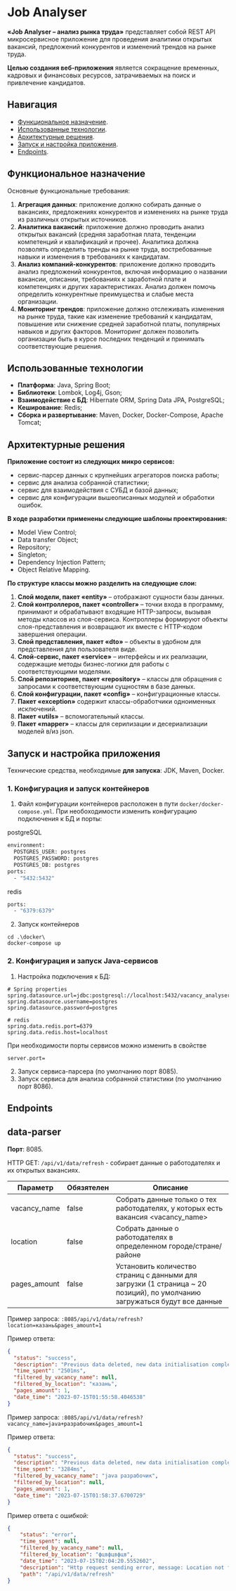 # Job Analyser

**«Job Analyser – анализ рынка труда»** представляет собой REST API микросервисное приложение для проведения аналитики открытых вакансий, предложений конкурентов
и изменений трендов на рынке труда.

**Целью создания веб-приложения** является сокращение временных, кадровых и финансовых ресурсов, затрачиваемых на поиск и привлечение кандидатов.

## Навигация

- [Функциональное назначение](#functions).
- [Использованные технологии](#tools).
- [Архитектурные решения](#architecture).
- [Запуск и настройка приложения](#starting).
- [Endpoints](#endoints).


<a name="functions"></a>
## Функциональное назначение

Основные функциональные требования:
1. **Агрегация данных**: приложение должно собирать данные о вакансиях, предложениях конкурентов и изменениях на рынке труда из различных открытых источников.
2. **Аналитика вакансий**: приложение должно проводить анализ открытых вакансий (средняя заработная плата, тенденции компетенций и квалификаций и прочее).
Аналитика должна позволять определить тренды на рынке труда, востребованные навыки и изменения в требованиях к кандидатам.
3. **Анализ компаний-конкурентов**: приложение должно проводить анализ предложений конкурентов, включая информацию о названии вакансии, описании, требованиях к заработной плате и компетенциях и других характеристиках.
Анализ должен помочь определить конкурентные преимущества и слабые места организации.
4. **Мониторинг трендов**: приложение должно отслеживать изменения на рынке труда, такие как изменение требований к кандидатам, повышение или снижение средней заработной платы, популярных навыков и других факторов. Мониторинг должен позволить организации быть в курсе последних тенденций и принимать соответствующие решения.

<a name="tools"></a>
## Использованные технологии

- **Платформа**: Java, Spring Boot;
- **Библиотеки**: Lombok, Log4j, Gson;
- **Взаимодействие с БД**: Hibernate ORM, Spring Data JPA, PostgreSQL;
- **Кеширование**: Redis;
- **Сборка и развертывание**: Maven, Docker, Docker-Compose, Apache Tomcat;

<a name="architecture"></a>
## Архитектурные решения

**Приложение состоит из следующих микро сервисов:**
- сервис-парсер данных с крупнейших агрегаторов поиска работы;
- сервис для анализа собранной статистики;
- сервис для взаимодействия с СУБД и базой данных;
- сервис для конфигурации вышеописанных модулей и обработки ошибок.

**В ходе разработки применены следующие шаблоны проектирования:**
- Model View Control;
- Data transfer Object;
- Repository;
- Singleton;
- Dependency Injection Pattern;
- Object Relative Mapping.

**По структуре классы можно разделить на следующие слои:**
1. **Слой модели, пакет «entity»** – отображают сущности базы данных.
2. **Слой контроллеров, пакет «controller»** – точки входа в программу, принимают и обрабатывают входящие HTTP-запросы,
вызывая методы классов из слоя-сервиса. Контроллеры формируют объекты слоя-представления и возвращают их вместе с HTTP-кодом завершения операции.
3. **Слой представления, пакет «dto»** – объекты в удобном для представления для пользователя виде.
4. **Слой-сервис, пакет «service»** – интерфейсы и их реализации, содержащие методы бизнес-логики для работы с соответствующими моделями.
5. **Слой репозиториев, пакет «repository»** – классы для обращения с запросами к соответствующим сущностям в базе данных.
6. **Слой конфигурации, пакет «config»** – конфигурационные классы.
7. **Пакет «exception»** содержит классы-обработчики одноименных исключений.
8. **Пакет «utils»** – вспомогательный классы.
9. **Пакет «mapper»** – классы для серилизации и десериализации моделей в/из json.

<a name="starting"></a>
## Запуск и настройка приложения

Технические средства, необходимые **для запуска**: JDK, Maven, Docker.

### 1. Конфигурация и запуск контейнеров
1. Файл конфигурации контейнеров расположен в пути `docker/docker-compose.yml`. При необоходимости изменить конфигурацию подключения к БД и порты:

postgreSQL
```dockerfile
environment:
  POSTGRES_USER: postgres
  POSTGRES_PASSWORD: postgres
  POSTGRES_DB: postgres
ports:
  - "5432:5432"
```

redis
```dockerfile
ports:
  - "6379:6379"
```
2. Запуск контейнеров
 ```shell
cd .\docker\
docker-compose up
```

### 2. Конфигурация и запуск Java-сервисов

1. Настройка подключения к БД:
```
# Spring properties
spring.datasource.url=jdbc:postgresql://localhost:5432/vacancy_analyser
spring.datasource.username=postgres
spring.datasource.password=postgres

# redis
spring.data.redis.port=6379
spring.data.redis.host=localhost
```
При необходимости порты сервисов можно изменить в свойстве
```
server.port=
```

2. Запуск сервиса-парсера (по умолчанию порт 8085).
3. Запуск сервиса для анализа собранной статистики (по умолчанию порт 8086).

<a name="endpoints"></a>
## Endpoints

## data-parser
**Порт**: 8085.

HTTP GET: `/api/v1/data/refresh` - собирает данные о работодателях и их открытых вакансиях.

| Параметр     | Обязятелен | Описание                                                                                                                  |
|--------------|------------|---------------------------------------------------------------------------------------------------------------------------|
| vacancy_name | false      | Собрать данные только о тех работодателях, у которых есть вакансия <vacancy_name>                                         |
| location     | false      | Собрать данные о работодателях в определенном городе/стране/районе <location>                                             |
| pages_amount | false      | Установить количество страниц с данными для загрузки (1 страница ~ 20 позиций), по умолчанию загружаться будут все данные |

Пример запроса:
`:8085/api/v1/data/refresh?location=казань&pages_amount=1`

Пример ответа:
```json
{
  "status": "success",
  "description": "Previous data deleted, new data initialisation completed, sorted by location(казань)",
  "time_spent": "2501ms",
  "filtered_by_vacancy_name": null,
  "filtered_by_location": "казань",
  "pages_amount": 1,
  "date_time": "2023-07-15T01:55:58.4046538"
}
```

Пример запроса:
`:8085/api/v1/data/refresh?vacancy_name=java+разрабочик&pages_amount=1`

Пример ответа:
```json
{
  "status": "success",
  "description": "Previous data deleted, new data initialisation completed, sorted by vacancy_name(java разрабочик)",
  "time_spent": "3284ms",
  "filtered_by_vacancy_name": "java разрабочик",
  "filtered_by_location": null,
  "pages_amount": 1,
  "date_time": "2023-07-15T01:58:37.6700729"
}
```

Пример ответа с ошибкой:
```json
{
    "status": "error",
    "time_spent": null,
    "filtered_by_vacancy_name": null,
    "filtered_by_location": "фцвфцвфцв",
    "date_time": "2023-07-15T02:04:20.5552602",
    "description": "Http request sending error, message: Location not found. Response status: 404. Evoked from DataInitializerImpl (fillVacanciesForEmployer)",
    "path": "/api/v1/data/refresh"
}
```

